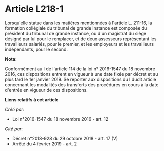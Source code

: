 # Article L218-1

Lorsqu'elle statue dans les matières mentionnées à l'article L. 211-16, la formation collégiale du tribunal de grande
instance est composée du président du tribunal de grande instance, ou d'un magistrat du siège désigné par lui pour le
remplacer, et de deux assesseurs représentant les travailleurs salariés, pour le premier, et les employeurs et les
travailleurs indépendants, pour le second.

**Nota:**

Conformément au I de l'article 114 de la loi n° 2016-1547 du 18 novembre 2016, ces dispositions entrent en vigueur à une date
fixée par décret et au plus tard le 1er janvier 2019. Se reporter aux dispositions du I dudit article concernant les
modalités des transferts des procédures en cours à la date d'entrée en vigueur de ces dispositions.

**Liens relatifs à cet article**

_Créé par_:

  - Loi n°2016-1547 du 18 novembre 2016 - art. 12

_Cité par_:

  - Décret n°2018-928 du 29 octobre 2018 - art. 17 (V)
  - Arrêté du 4 février 2019 - art. 2
